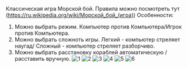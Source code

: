 Классическая игра Морской бой. Правила можно посмотреть тут (https://ru.wikipedia.org/wiki/Морской_бой_(игра))
Особенности:
1. Можно выбрать режим. Компьютер против Компьютера/Игрок против Компьютера.
2. Можно выбрать сложноть игры. Легкий - компьютер стреляет наугад/ Сложный - компьютер стреляет разборчиво.
3. Можно выбрать расстановку кораблей автоматическую / расставить вручную.
![1](https://github.com/VRdcvt/Sea-Battle/assets/139410086/906e3047-df4d-454d-af16-627cd6096d24)
![2](https://github.com/VRdcvt/Sea-Battle/assets/139410086/fe374ee0-914a-4128-a729-94be42b4da48)
![3](https://github.com/VRdcvt/Sea-Battle/assets/139410086/5706df73-7703-4528-8033-53611fc517a6)
![4](https://github.com/VRdcvt/Sea-Battle/assets/139410086/57c99d32-ba47-491d-adc3-b4558a83d0b0)
![5](https://github.com/VRdcvt/Sea-Battle/assets/139410086/15b08467-f650-4f54-beb4-e8a994ddee48)
![6](https://github.com/VRdcvt/Sea-Battle/assets/139410086/d417727c-322a-4b0a-b21f-70c7c5400202)
